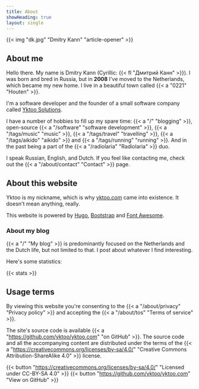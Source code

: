 ```yaml
---
title: About
showHeading: true
layout: single
---
```


{{< img "dk.jpg" "Dmitry Kann" "article-opener" >}}

## About me

Hello there. My name is Dmitry Kann (Cyrillic: {{< fl "Дмитрий Канн" >}}). I was born and bred in Russia, but in **2008** I've moved to the Netherlands, which became my new home. I live in a beautiful town called {{< a "0221" "Houten" >}}.

I'm a software developer and the founder of a small software company called [Yktoo Solutions](https://yktoo.solutions).

I have a number of hobbies to fill up my spare time: {{< a "/" "blogging" >}}, open-source {{< a "/software" "software development" >}}, {{< a "/tags/music" "music" >}}, {{< a "/tags/travel" "travelling" >}}, {{< a "/tags/aikido" "aikido" >}} and {{< a "/tags/running" "running" >}}. And in the past being a part of the {{< a "/radiolaria" "Radiolaria" >}} duo.

I speak Russian, English, and Dutch. If you feel like contacting me, check out the {{< a "/about/contact" "Contact" >}} page.

## About this website

Yktoo is my nickname, which is why <u>yktoo.com</u> came into existence. It doesn't mean anything, really.

This website is powered by [Hugo](https://gohugo.io/), [Bootstrap](http://getbootstrap.com/) and [Font Awesome](https://fontawesome.com/).

### About my blog

{{< a "/" "My blog" >}} is predominantly focused on the Netherlands and the Dutch life, but not limited to that. I post about whatever I find interesting.

Here's some statistics:

{{< stats >}}

## Usage terms

By viewing this website you're consenting to the {{< a "/about/privacy" "Privacy policy" >}} and accepting the {{< a "/about/tos" "Terms of service" >}}.

The site's source code is available {{< a "https://github.com/yktoo/yktoo.com" "on GitHub" >}}. The source code and all the accompanying content are distributed under the terms of the {{< a "https://creativecommons.org/licenses/by-sa/4.0/" "Creative Commons Attribution-ShareAlike 4.0" >}} license.

{{< button "https://creativecommons.org/licenses/by-sa/4.0/" "<i class='fab fa-creative-commons'></i><i class='fab fa-creative-commons-by'></i><i class='fab fa-creative-commons-sa bycon'></i>Licensed under CC-BY-SA 4.0" >}}
{{< button "https://github.com/yktoo/yktoo.com" "<i class='fab fa-github bycon'></i>View on GitHub" >}}
